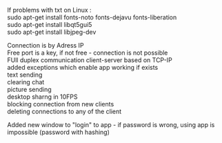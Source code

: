 If problems with txt on Linux :  
  sudo apt-get install fonts-noto fonts-dejavu fonts-liberation  
  sudo apt-get install libqt5gui5    
  sudo apt-get install libjpeg-dev

Connection is by Adress IP  
 Free port is a key, if not free - connection is not possible   
FUll duplex communication client-server based on TCP-IP  
added exceptions which enable app working if exists  
text sending   
clearing chat  
picture sending   
desktop sharng in 10FPS   
blocking connection from new clients   
deleting connections to any of the client  

Added new window to "login" to app - if password is wrong, using app is impossible (password with hashing)


